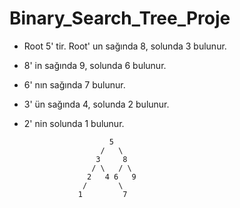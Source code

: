 # Binary_Search_Tree_Proje

* Root 5' tir. Root' un sağında 8, solunda 3 bulunur.
* 8' in sağında 9, solunda 6 bulunur.
* 6' nın sağında 7 bulunur.
* 3' ün sağında 4, solunda 2 bulunur.
* 2' nin solunda 1 bulunur.
         

                         5
                       /   \
                      3     8
                     / \   / \
                    2   4 6   9
                   /       \
                  1         7
